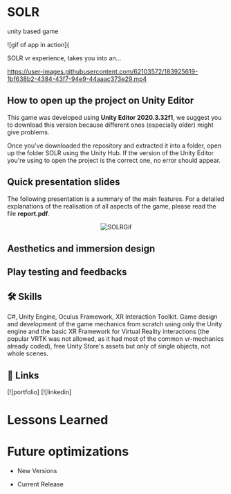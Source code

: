 # SOLR
unity based game

![gif of app in action](


SOLR vr experience, takes you into an...


https://user-images.githubusercontent.com/62103572/183925619-1bf638b2-4384-43f7-94e9-44aaac373e29.mp4


## How to open up the project on Unity Editor
This game was developed using **Unity Editor 2020.3.32f1**, we suggest you to download this version because different ones (especially older) might give problems.


Once you've downloaded the repository and extracted it into a folder, open up the folder SOLR using the Unity Hub. If the version of the Unity Editor you're using to open the project is the correct one, no error should appear.

## Quick presentation slides
The following presentation is a summary of the main features. For a detailed explanations of the realisation of all aspects of the game, please read the file **report.pdf**.

<p align="center">
 <img width="auto" alt="SOLRGif" src="">
</p>

## Aesthetics and immersion design



## Play testing and feedbacks



## 🛠 Skills

C#, Unity Engine, Oculus Framework, XR Interaction Toolkit. Game design and development of the game mechanics from scratch using only the Unity engine and the basic XR Framework for Virtual Reality interactions (the popular VRTK was not allowed, as it had most of the common vr-mechanics already coded), free Unity Store's assets but only of single objects, not whole scenes.

## 🔗 Links
[![portfolio]
[![linkedin]
 
# Lessons Learned


# Future optimizations
- New Versions


- Current Release
 

